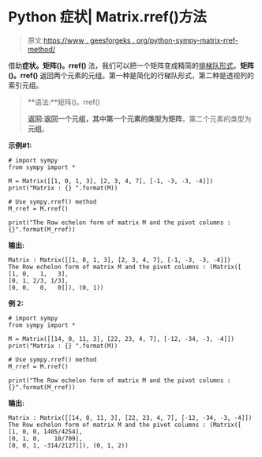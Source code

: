 # Python 症状| Matrix.rref()方法

> 原文:[https://www . geesforgeks . org/python-sympy-matrix-rref-method/](https://www.geeksforgeeks.org/python-sympy-matrix-rref-method/)

借助**症状。矩阵()。rref()** 法，我们可以把一个矩阵变成精简的[排梯队形式](https://en.wikipedia.org/wiki/Row_echelon_form)。**矩阵()。rref()** 返回两个元素的元组。第一种是简化的行梯队形式，第二种是透视列的索引元组。

> **语法:**矩阵()。rref()
> 
> **返回:**返回一个元组，其中第一个元素的类型为**矩阵**，第二个元素的类型为**元组**。

**示例#1:**

```
# import sympy 
from sympy import * 

M = Matrix([[1, 0, 1, 3], [2, 3, 4, 7], [-1, -3, -3, -4]])
print("Matrix : {} ".format(M))

# Use sympy.rref() method 
M_rref = M.rref()  

print("The Row echelon form of matrix M and the pivot columns : {}".format(M_rref))  
```

**输出:**

```
Matrix : Matrix([[1, 0, 1, 3], [2, 3, 4, 7], [-1, -3, -3, -4]]) 
The Row echelon form of matrix M and the pivot columns : (Matrix([
[1, 0,   1,   3],
[0, 1, 2/3, 1/3],
[0, 0,   0,   0]]), (0, 1))

```

**例 2:**

```
# import sympy 
from sympy import * 

M = Matrix([[14, 0, 11, 3], [22, 23, 4, 7], [-12, -34, -3, -4]])
print("Matrix : {} ".format(M))

# Use sympy.rref() method 
M_rref = M.rref()  

print("The Row echelon form of matrix M and the pivot columns : {}".format(M_rref))  
```

**输出:**

```
Matrix : Matrix([[14, 0, 11, 3], [22, 23, 4, 7], [-12, -34, -3, -4]]) 
The Row echelon form of matrix M and the pivot columns : (Matrix([
[1, 0, 0, 1405/4254],
[0, 1, 0,    10/709],
[0, 0, 1, -314/2127]]), (0, 1, 2))

```